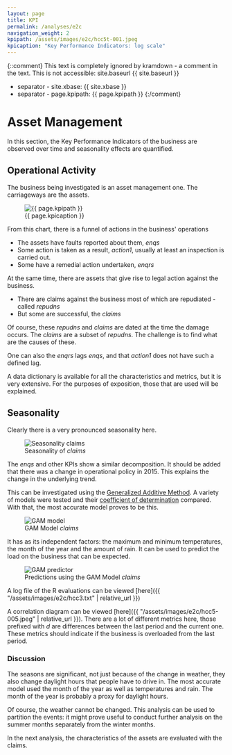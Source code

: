 ```yaml
---
layout: page
title: KPI
permalink: /analyses/e2c
navigation_weight: 2
kpipath: /assets/images/e2c/hcc5t-001.jpeg
kpicaption: "Key Performance Indicators: log scale"
---
```


{::comment}
This text is completely ignored by kramdown - a comment in the text.
This is not accessible: site.baseurl {{ site.baseurl }}
- separator -
site.xbase: {{ site.xbase }}
- separator -
page.kpipath: {{ page.kpipath }}
{:/comment}

# Asset Management

In this section, the Key Performance Indicators of the business are observed
over time and seasonality effects are quantified.

## Operational Activity

The business being investigated is an asset management one. The carriageways are
the assets.

<p class="photo-gallery">
    <figure>
      <img src="{{ page.kpipath | relative_url }}" alt="{{ page.kpipath }}">
      <figcaption>{{ page.kpicaption }}</figcaption>
    </figure>
</p>

From this chart, there is a funnel of actions in the business' operations

 - The assets have faults reported about them, *enqs*
 - Some action is taken as a result, *action1*, usually at least an inspection
   is carried out.
 - Some have a remedial action undertaken, *enqrs*
 
At the same time, there are assets that give rise to legal action against the
business.
 
 - There are claims against the business most of which are repudiated - called *repudns*
 - But some are successful, the *claims*
 
Of course, these *repudns* and *claims* are dated at the time the damage occurs.
The *claims* are a subset of *repudns*. The challenge is to find what are the
causes of these.

One can also the *enqrs* lags *enqs*, and that *action1* does not have such a
defined lag.

A data dictionary is available for all the characteristics and metrics, but it
is very extensive. For the purposes of exposition, those that are used will be
explained. 

## Seasonality

Clearly there is a very pronounced seasonality here. 

<p class="photo-gallery">
    <figure>
      <img src="{{ "/assets/images/e2c/ncas1-001.jpeg" | relative_url }}" alt="Seasonality claims">
      <figcaption>Seasonality of <em>claims</em></figcaption>
    </figure>
</p>

The *enqs* and other KPIs show a similar decomposition. It should be added that
there was a change in operational policy in 2015. This explains the change in
the underlying trend.

This can be investigated using the [Generalized Additive
Method](https://en.wikipedia.org/wiki/Generalized_additive_model). A variety of
models were tested and their [coefficient of
determination](https://en.wikipedia.org/wiki/Coefficient_of_determination)
compared. With that, the most accurate model proves to be this.

<p class="photo-gallery">
    <figure>
      <img src="{{ "/assets/images/e2c/hcc3-002.jpeg" | relative_url }}" alt="GAM model">
      <figcaption>GAM Model <em>claims</em></figcaption>
    </figure>
</p>

It has as its independent factors: the maximum and minimum temperatures, the
month of the year and the amount of rain. It can be used to predict the load on
the business that can be expected.

<p class="photo-gallery">
    <figure>
      <img src="{{ "/assets/images/e2c/hcc3-007.jpeg" | relative_url }}" alt="GAM predictor">
      <figcaption>Predictions using the GAM Model <em>claims</em></figcaption>
    </figure>
</p>

A log file of the R evaluations can be viewed
[here]({{ "/assets/images/e2c/hcc3.txt" | relative_url }})

A correlation diagram can be viewed [here]({{ "/assets/images/e2c/hcc5-005.jpeg" | relative_url }}).
There are a lot of different metrics here, those prefixed with *d* are
differences between the last period and the current one. These metrics should
indicate if the business is overloaded from the last period.

### Discussion

The seasons are significant, not just because of the change in weather, they
also change daylight hours that people have to drive in. The most accurate model
used the month of the year as well as temperatures and rain. The month of the
year is probably a proxy for daylight hours.

Of course, the weather cannot be changed. This analysis can be used to partition
the events: it might prove useful to conduct further analysis on the summer
months separately from the winter months.

In the next analysis, the characteristics of the assets are evaluated with the claims.
